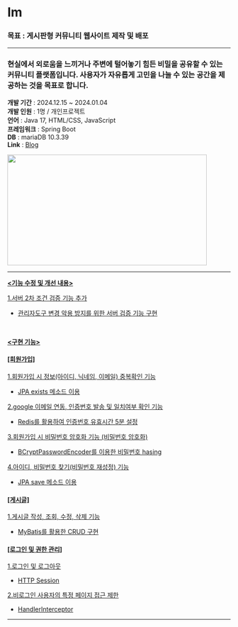 # Im

### 목표 : 게시판형 커뮤니티 웹사이트 제작 및 배포     

---
### 현실에서 외로움을 느끼거나 주변에 털어놓기 힘든 비밀을 공유할 수 있는 커뮤니티 플랫폼입니다. 사용자가 자유롭게 고민을 나눌 수 있는 공간을 제공하는 것을 목표로 합니다.      
****개발 기간**** : 2024.12.15 ~ 2024.01.04      
****개발 인원**** : 1명 / 개인프로젝트    
****언어**** : Java 17, HTML/CSS, JavaScript     
****프레임워크**** : Spring Boot      
****DB**** : mariaDB 10.3.39    
****Link**** : <a href="https://yooninkwon.tistory.com/category/%EA%B0%9C%EC%9D%B8%ED%94%84%EB%A1%9C%EC%A0%9D%ED%8A%B8/I%27m" target="_blank"/>Blog

<img src="https://github.com/user-attachments/assets/974992f5-926b-4eb2-b218-0593d119a752" width="450" height="250">

---

**<기능 수정 및 개선 내용>**    

1.서버 2차 조건 검증 기능 추가
+ 관리자도구 변경 악용 방지를 위한 서버 검증 기능 구현

</br>

**<구현 기능>**

#### [회원가입]

1.회원가입 시 정보(아이디, 닉네임, 이메일) 중복확인 기능
+ JPA exists 메소드 이용

2.google 이메일 연동, 인증번호 발송 및 일치여부 확인 기능
+ Redis를 활용하여 인증번호 유효시간 5분 설정
  
3.회원가입 시 비밀번호 암호화 기능 (비밀번호 암호화)   
+ BCryptPasswordEncoder를 이용한 비밀번호 hasing
  
4.아이디, 비밀번호 찾기(비밀번호 재성정) 기능
+ JPA save 메소드 이용
   
#### [게시글]  

1.게시글 작성, 조회, 수정, 삭제 기능
+ MyBatis를 활용한 CRUD 구현
     
#### [로그인 및 권한 관리]    

1.로그인 및 로그아웃
+ HTTP Session

2.비로그인 사용자의 특정 페이지 접근 제한
+ HandlerInterceptor

 


---


 

 

